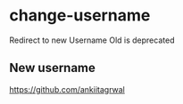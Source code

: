 # change-username
Redirect to new Username Old is deprecated

## New username
https://github.com/ankiitagrwal
